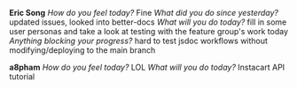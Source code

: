 **Eric Song**
*How do you feel today?*
Fine
*What did you do since yesterday?*
updated issues, looked into better-docs
*What will you do today?*
fill in some user personas and take a look at testing with the feature group's work today
*Anything blocking your progress?*
hard to test jsdoc workflows without modifying/deploying to the main branch

**a8pham**
*How do you feel today?*
LOL
*What will you do today?*
Instacart API tutorial

